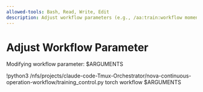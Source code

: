 ```yaml
---
allowed-tools: Bash, Read, Write, Edit
description: Adjust workflow parameters (e.g., /aa:train:workflow momentum_task_threshold 3)
---
```


# Adjust Workflow Parameter

Modifying workflow parameter: $ARGUMENTS

!python3 /nfs/projects/claude-code-Tmux-Orchestrator/nova-continuous-operation-workflow/training_control.py torch workflow $ARGUMENTS